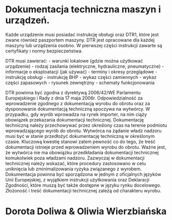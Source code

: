 # **Dokumentacja techniczna maszyn i urządzeń.**
 Każde urządzenie musi posiadać instrukcję obsługi oraz DTR1, które jest zwane również paszportem maszyny. DTR jest opracowane dla każdej maszyny lub urządzenia osobno. W pierwszej części instrukcji zawarte są certyfikaty i normy bezpieczeństwa.

 DTR musi zawierać:
 	- warunki lokalowe (gdzie można użytkować urządzenie)
 	- rodzaj zasilania (elektryczne, hydrauliczne, pneumatyczne)
 	- informacje o eksploatacji (jak używać)
 	- terminy i okresy przeglądowe
 	- instrukcję obsługi
 	- instrukcję BHP
 	- wykaz części zamiennych
 	- wykaz części zapasowych
 	- rysunek zewnętrzny
 	- schematy funkcjonowania

 DTR powinna być zgodna z dyrektywą 2006/42/WE Parlamentu Europejskiego i Rady z dnia 17 maja 2006r. Odpowiedzialność za wprowadzenie zgodnego z dokumentacją wyrobu do obrotu oraz za dysponowanie dokumentacją techniczną spoczywa na wytwórcy. W przypadku, gdy wyrób wprowadza na rynek importer, na nim ciąży obowiązek przekazania dokumentacji technicznej. Dokumentację techniczną należy przechowywać przez określony czas na terenie podmiotu wprowadzającego wyrób do obrotu. Wytwórca na żądanie władz nadzoru musi być w stanie przedłożyć dokumentację techniczną w określonym czasie. Kluczową kwestię stanowi zatem pewność co do tego, że treść dokumentacji istnieje przed wprowadzeniem wyrobu do obrotu. Ważne jest, że wytwórca nie ma obowiązku przedkładania dokumentacji technicznej komukolwiek poza władzami nadzoru. Zazwyczaj w dokumentacji technicznej należy wskazać, które procedury zastosowano w celu uniknięcia lub zminimalizowania ryzyka związanego z wyrobem. Dokumentacja powinna być sporządzona w jednym z oficjalnych języków Unii Europejskiej, z wyjątkiem instrukcji użytkowania oraz Deklaracji Zgodności, które muszą być także dostępne w języku rynku docelowego. Złożoność i treść dokumentacji technicznej zależą od charakteru wyrobu.
# Dorota Doliwa & Oliwia Wierzbiańska
